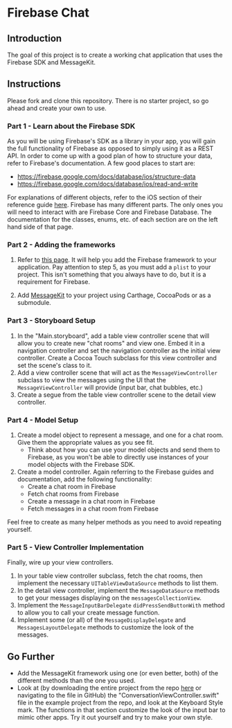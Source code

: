 # Firebase Chat

## Introduction

The goal of this project is to create a working chat application that uses the Firebase SDK and MessageKit.

## Instructions

Please fork and clone this repository. There is no starter project, so go ahead and create your own to use. 

### Part 1 - Learn about the Firebase SDK

<!--This project is intentionally open-ended so that you have some freedom to make decisions such as how to structure your data and the design of the app itself.-->

As you will be using Firebase's SDK as a library in your app, you will gain the full functionality of Firebase as opposed to simply using it as a REST API. In order to come up with a good plan of how to structure your data, refer to Firebase's documentation. A few good places to start are:

- https://firebase.google.com/docs/database/ios/structure-data
- https://firebase.google.com/docs/database/ios/read-and-write

For explanations of different objects, refer to the iOS section of their reference guide [here](https://firebase.google.com/docs/reference/swift/firebasecore/api/reference/Classes). Firebase has many different parts. The only ones you will need to interact with are Firebase Core and Firebase Database. The documentation for the classes, enums, etc. of each section are on the left hand side of that page.

### Part 2 - Adding the frameworks

1. Refer to [this page](https://firebase.google.com/docs/database/ios/start). It will help you add the Firebase framework to your application. Pay attention to step 5, as you must add a `plist` to your project. This isn't something that you always have to do, but it is a requirement for Firebase.

2. Add [MessageKit](https://github.com/MessageKit/MessageKit) to your project using Carthage, CocoaPods or as a submodule.

### Part 3 - Storyboard Setup

1. In the "Main.storyboard", add a table view controller scene that will allow you to create new "chat rooms" and view one. Embed it in a navigation controller and set the navigation controller as the initial view controller. Create a Cocoa Touch subclass for this view controller and set the scene's class to it.
2. Add a view controller scene that will act as the `MessageViewController` subclass to view the messages using the UI that the `MessageViewController` will provide (input bar, chat bubbles, etc.) 
3. Create a segue from the table view controller scene to the detail view controller.

### Part 4 - Model Setup

1. Create a model object to represent a message, and one for a chat room. Give them the appropriate values as you see fit.
    - Think about how you can use your model objects and send them to Firebase, as you won't be able to directly use instances of your model objects with the Firebase SDK.
2. Create a model controller. Again referring to the Firebase guides and documentation, add the following functionality:
    - Create a chat room in Firebase
    - Fetch chat rooms from Firebase
    - Create a message in a chat room in Firebase
    - Fetch messages in a chat room from Firebase

Feel free to create as many helper methods as you need to avoid repeating yourself.

### Part 5 - View Controller Implementation

Finally, wire up your view controllers. 


1. In your table view controller subclass, fetch the chat rooms, then implement the necessary `UITableViewDataSource` methods to list them.
2. In the detail view controller, implement the `MessageDataSource` methods to get your messages displaying on the `messagesCollectionView`.
3. Implement the `MessageInputBarDelegate` `didPressSendButtonWith` method to allow you to call your create message function.
4. Implement some (or all) of the `MessageDisplayDelegate` and `MessagesLayoutDelegate` methods to customize the look of the messages.


## Go Further

- Add the MessageKit framework using one (or even better, both) of the different methods than the one you used.
- Look at (by downloading the entire project from the repo [here](https://github.com/MessageKit/MessageKit) or navigating to the file in GitHub) the "ConversationViewController.swift" file in the example project from the repo, and look at the Keyboard Style mark. The functions in that section customize the look of the input bar to mimic other apps. Try it out yourself and try to make your own style.

